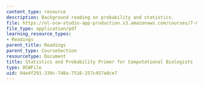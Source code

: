 ```yaml
---
content_type: resource
description: Background reading on probability and statistics.
file: https://ol-ocw-studio-app-production.s3.amazonaws.com/courses/7-89j-topics-in-computational-and-systems-biology-fall-2010/94e4f291339c748a7516257c457a0ce7_MIT7_89JF10_statsprimer.pdf
file_type: application/pdf
learning_resource_types:
- Readings
parent_title: Readings
parent_type: CourseSection
resourcetype: Document
title: Statistics and Probability Primer for Computational Biologists
type: OCWFile
uid: 94e4f291-339c-748a-7516-257c457a0ce7
---
```

